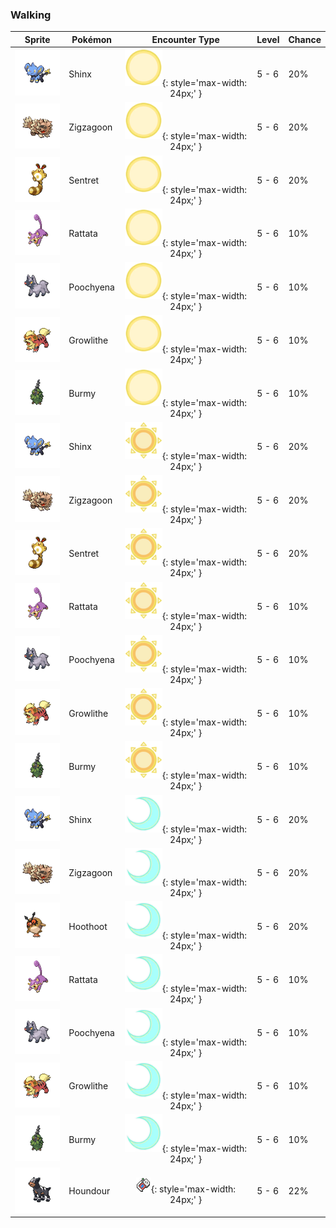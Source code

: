 ### Walking

| Sprite | Pokémon | Encounter Type | Level | Chance |
|:------:|---------|:--------------:|-------|--------|
| ![Shinx](../../assets/sprites/shinx/front.gif "Shinx") | Shinx | ![Morning](../../assets/encounter_types/morning.png "Morning"){: style='max-width: 24px;' } | 5 - 6 | 20% |
| ![Zigzagoon](../../assets/sprites/zigzagoon/front.gif "Zigzagoon") | Zigzagoon | ![Morning](../../assets/encounter_types/morning.png "Morning"){: style='max-width: 24px;' } | 5 - 6 | 20% |
| ![Sentret](../../assets/sprites/sentret/front.gif "Sentret") | Sentret | ![Morning](../../assets/encounter_types/morning.png "Morning"){: style='max-width: 24px;' } | 5 - 6 | 20% |
| ![Rattata](../../assets/sprites/rattata/front.gif "Rattata") | Rattata | ![Morning](../../assets/encounter_types/morning.png "Morning"){: style='max-width: 24px;' } | 5 - 6 | 10% |
| ![Poochyena](../../assets/sprites/poochyena/front.gif "Poochyena") | Poochyena | ![Morning](../../assets/encounter_types/morning.png "Morning"){: style='max-width: 24px;' } | 5 - 6 | 10% |
| ![Growlithe](../../assets/sprites/growlithe/front.gif "Growlithe") | Growlithe | ![Morning](../../assets/encounter_types/morning.png "Morning"){: style='max-width: 24px;' } | 5 - 6 | 10% |
| ![Burmy](../../assets/sprites/burmy/front.gif "Burmy") | Burmy | ![Morning](../../assets/encounter_types/morning.png "Morning"){: style='max-width: 24px;' } | 5 - 6 | 10% |
| ![Shinx](../../assets/sprites/shinx/front.gif "Shinx") | Shinx | ![Day](../../assets/encounter_types/day.png "Day"){: style='max-width: 24px;' } | 5 - 6 | 20% |
| ![Zigzagoon](../../assets/sprites/zigzagoon/front.gif "Zigzagoon") | Zigzagoon | ![Day](../../assets/encounter_types/day.png "Day"){: style='max-width: 24px;' } | 5 - 6 | 20% |
| ![Sentret](../../assets/sprites/sentret/front.gif "Sentret") | Sentret | ![Day](../../assets/encounter_types/day.png "Day"){: style='max-width: 24px;' } | 5 - 6 | 20% |
| ![Rattata](../../assets/sprites/rattata/front.gif "Rattata") | Rattata | ![Day](../../assets/encounter_types/day.png "Day"){: style='max-width: 24px;' } | 5 - 6 | 10% |
| ![Poochyena](../../assets/sprites/poochyena/front.gif "Poochyena") | Poochyena | ![Day](../../assets/encounter_types/day.png "Day"){: style='max-width: 24px;' } | 5 - 6 | 10% |
| ![Growlithe](../../assets/sprites/growlithe/front.gif "Growlithe") | Growlithe | ![Day](../../assets/encounter_types/day.png "Day"){: style='max-width: 24px;' } | 5 - 6 | 10% |
| ![Burmy](../../assets/sprites/burmy/front.gif "Burmy") | Burmy | ![Day](../../assets/encounter_types/day.png "Day"){: style='max-width: 24px;' } | 5 - 6 | 10% |
| ![Shinx](../../assets/sprites/shinx/front.gif "Shinx") | Shinx | ![Night](../../assets/encounter_types/night.png "Night"){: style='max-width: 24px;' } | 5 - 6 | 20% |
| ![Zigzagoon](../../assets/sprites/zigzagoon/front.gif "Zigzagoon") | Zigzagoon | ![Night](../../assets/encounter_types/night.png "Night"){: style='max-width: 24px;' } | 5 - 6 | 20% |
| ![Hoothoot](../../assets/sprites/hoothoot/front.gif "Hoothoot") | Hoothoot | ![Night](../../assets/encounter_types/night.png "Night"){: style='max-width: 24px;' } | 5 - 6 | 20% |
| ![Rattata](../../assets/sprites/rattata/front.gif "Rattata") | Rattata | ![Night](../../assets/encounter_types/night.png "Night"){: style='max-width: 24px;' } | 5 - 6 | 10% |
| ![Poochyena](../../assets/sprites/poochyena/front.gif "Poochyena") | Poochyena | ![Night](../../assets/encounter_types/night.png "Night"){: style='max-width: 24px;' } | 5 - 6 | 10% |
| ![Growlithe](../../assets/sprites/growlithe/front.gif "Growlithe") | Growlithe | ![Night](../../assets/encounter_types/night.png "Night"){: style='max-width: 24px;' } | 5 - 6 | 10% |
| ![Burmy](../../assets/sprites/burmy/front.gif "Burmy") | Burmy | ![Night](../../assets/encounter_types/night.png "Night"){: style='max-width: 24px;' } | 5 - 6 | 10% |
| ![Houndour](../../assets/sprites/houndour/front.gif "Houndour") | Houndour | ![Poké Radar](../../assets/encounter_types/poke_radar.png "Poké Radar"){: style='max-width: 24px;' } | 5 - 6 | 22% |


